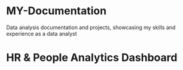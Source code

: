 # MY-Documentation
Data analysis documentation and projects, showcasing my skills and experience as a data analyst

# HR & People Analytics Dashboard

